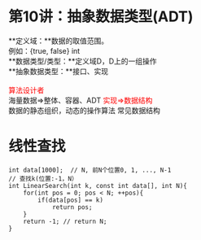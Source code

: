# 第10讲：抽象数据类型(ADT)
**定义域：**数据的取值范围。  
例如：{true, false} int  
**数据类型/类型：**定义域D，D上的一组操作  
**抽象数据类型：**接口、实现  
<br/>
<font color=red>算法设计者</font>  
海量数据$\Rightarrow$整体、容器、ADT
<font color=red>实现$\Rightarrow$数据结构</font>  
数据的静态组织，动态的操作算法
常见数据结构

# 线性查找
```
int data[1000];  // N, 前N个位置0, 1, ..., N-1
// 查找k(位置:-1，N）
int LinearSearch(int k, const int data[], int N){
    for(int pos = 0; pos < N; ++pos){
        if(data[pos] == k)
            return pos;
    }
    return -1; // return N;
}
```
